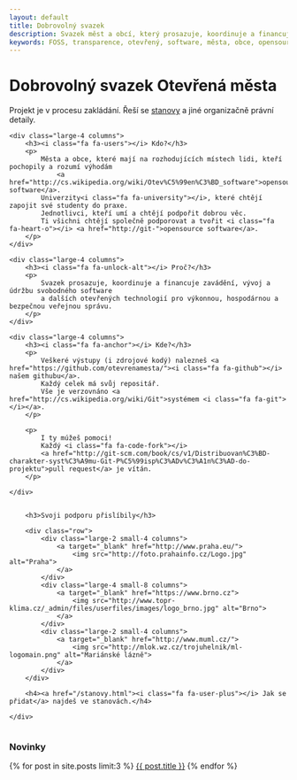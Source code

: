 ```yaml
---
layout: default
title: Dobrovolný svazek
description: Svazek měst a obcí, který prosazuje, koordinuje a financuje zavádění, vývoj a údržbu svobodného software a dalších otevřených technologií pro výkonnou, hospodárnou a bezpečnou veřejnou správu.
keywords: FOSS, transparence, otevřený, software, města, obce, opensource
---
```


<h1 class="mvl">Dobrovolný svazek Otevřená města</h1>

<p>
Projekt je v procesu zakládání.
Řeší se <a href="/stanovy.html">stanovy</a> a jiné organizačně právní detaily.
</p>

<div class="row">

	<div class="large-4 columns">
		<h3><i class="fa fa-users"></i> Kdo?</h3>
		<p>
			Města a obce, které mají na rozhodujících místech lidi, kteří pochopily a rozumí výhodám
				<a href="http://cs.wikipedia.org/wiki/Otev%C5%99en%C3%BD_software">opensource software</a>.
			Univerzity<i class="fa fa-university"></i>, které chtějí zapojit své studenty do praxe.
			Jednotlivci, kteří umí a chtějí podpořit dobrou věc.
			Ti všichni chtějí společně podporovat a tvořit <i class="fa fa-heart-o"></i> <a href="http://git-">opensource software</a>.
		</p>
	</div>

	<div class="large-4 columns">
		<h3><i class="fa fa-unlock-alt"></i> Proč?</h3>
		<p>
			Svazek prosazuje, koordinuje a financuje zavádění, vývoj a údržbu svobodného software
			a dalších otevřených technologií pro výkonnou, hospodárnou a bezpečnou veřejnou správu.
		</p>
	</div>

	<div class="large-4 columns">
		<h3><i class="fa fa-anchor"></i> Kde?</h3>
		<p>
			Veškeré výstupy (i zdrojové kodý) nalezneš <a href="https://github.com/otevrenamesta/"><i class="fa fa-github"></i> našem githubu</a>.
			Každý celek má svůj repositář.
			Vše je verzovnáno <a href="http://cs.wikipedia.org/wiki/Git">systémem <i class="fa fa-git"></i></a>.
		</p>

		<p>
			I ty múžeš pomoci!
			Každý <i class="fa fa-code-fork"></i>
			<a href="http://git-scm.com/book/cs/v1/Distribuovan%C3%BD-charakter-syst%C3%A9mu-Git-P%C5%99isp%C3%ADv%C3%A1n%C3%AD-do-projektu">pull request</a> je vítán.
		</p>

	</div>

</div>

<div class="row"><a name="podporuji"></a>
	<div class="medium-12 large-12 small-centered column">

		<h3>Svoji podporu přislíbily</h3>

		<div class="row">
			<div class="large-2 small-4 columns">
				<a target="_blank" href="http://www.praha.eu/">
					<img src="http://foto.prahainfo.cz/Logo.jpg" alt="Praha">
				</a>
			</div>
			<div class="large-4 small-8 columns">
				<a target="_blank" href="https://www.brno.cz">
					<img src="http://www.topr-klima.cz/_admin/files/userfiles/images/logo_brno.jpg" alt="Brno">
				</a>
			</div>
			<div class="large-2 small-4 columns">
				<a target="_blank" href="http://www.muml.cz/">
					<img src="http://mlok.wz.cz/trojuhelnik/ml-logomain.png" alt="Mariánské lázně">
				</a>
			</div>
		</div>

		<h4><a href="/stanovy.html"><i class="fa fa-user-plus"></i> Jak se přidat</a> najdeš ve stanovách.</h4>

	</div>
</div>

<h3>Novinky</h3>
<div class="row">
	<div class="medium-12 large-12 small-centered column">
		{% for post in site.posts limit:3 %}
		<a href="{{ post.url }}">{{ post.title }}</a>
		{% endfor %}
	</div>
</div>
